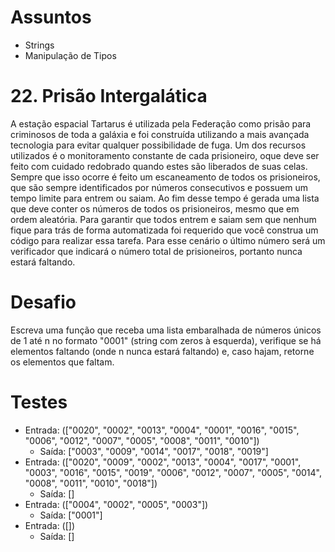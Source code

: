 # Assuntos
- Strings
- Manipulação de Tipos

# 22. Prisão Intergalática
A estação espacial Tartarus é utilizada pela Federação como prisão para criminosos de toda a galáxia e foi construída utilizando a mais avançada tecnologia para evitar qualquer possibilidade de fuga.
Um dos recursos utilizados é o monitoramento constante de cada prisioneiro, oque deve ser feito com cuidado redobrado quando estes são liberados de suas celas.
Sempre que isso ocorre é feito um escaneamento de todos os prisioneiros, que são sempre identificados por números consecutivos e possuem um tempo limite para entrem ou saiam.
Ao fim desse tempo é gerada uma lista que deve conter os números de todos os prisioneiros, mesmo que em ordem aleatória.
Para garantir que todos entrem e saiam sem que nenhum fique para trás de forma automatizada foi requerido que você construa um código para realizar essa tarefa.
Para esse cenário o último número será um verificador que indicará o número total de prisioneiros, portanto nunca estará faltando.

# Desafio
Escreva uma função que receba uma lista embaralhada de números únicos de 1 até n no formato "0001" (string com zeros à esquerda), verifique se há elementos faltando (onde n nunca estará faltando) e, caso hajam, retorne os elementos que faltam.

# Testes
- Entrada: (["0020", "0002", "0013", "0004", "0001", "0016", "0015", "0006", "0012", "0007", "0005", "0008", "0011", "0010"])
  - Saída: ["0003", "0009", "0014", "0017", "0018", "0019"]
- Entrada: (["0020", "0009", "0002", "0013", "0004", "0017", "0001", "0003", "0016", "0015", "0019", "0006", "0012", "0007", "0005", "0014",
"0008", "0011", "0010", "0018"])
  - Saída: []
- Entrada: (["0004", "0002", "0005", "0003"])
  - Saída: ["0001"]
- Entrada: ([])
  - Saída: []